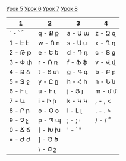 [Урок 5](lesson5.md)    [Урок 6](lesson6.md)    [Урок 7](lesson7.md)    [Урок 8](lesson8.md)


|    1    |    2    |    3    |    4    |
| ------- | ------- | ------- | ------- |
| ` - ՝ ՜ | q - Ք ք | a - Ա ա | z - Զ զ |
| 1 - Է է | w - Ո ո | s - Ս ս | x - Ղ ղ |
| 2 - Թ թ | e - Ե ե | d - Դ դ | c - Ց ց |
| 3 - Փ փ | r - Ռ ռ | f - Ֆ ֆ | v - Վ վ |
| 4 - Ձ ձ | t - Տ տ | g - Գ գ | b - Բ բ |
| 5 - Ջ ջ | y - Ը ը | h - Հ հ | n - Ն ն |
| 6 - Ւ ւ | u - Ւ ւ | j - Յ յ | m - մ մ |
| 7 - և   | i - Ի ի | k - Կ Կ | , - , < |
| 8 - Ր ր | o - Օ օ | l - Լ լ | . - ․ > |
| 9 - Չ չ | p - Պ պ | ; - ; ։ | / - / ՞ |
| 0 - Ճ ճ | [ - Խ խ | ' - ՛ " |         |
| = - Ժ ժ | ] - Ծ ծ |         |         |
|         | \ - Շ շ |         |         |

